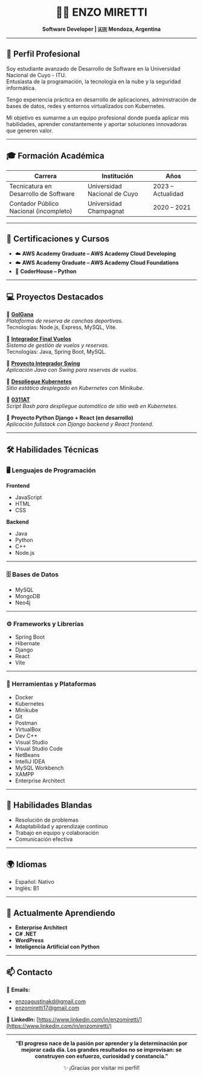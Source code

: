 <h1 align="center">👨‍💻 ENZO MIRETTI</h1>

<p align="center"><b>Software Developer | 🇦🇷 Mendoza, Argentina</b></p>

---

## 🚀 Perfil Profesional

Soy estudiante avanzado de Desarrollo de Software en la Universidad Nacional de Cuyo - ITU.  
Entusiasta de la programación, la tecnología en la nube y la seguridad informática.  

Tengo experiencia práctica en desarrollo de aplicaciones, administración de bases de datos, redes y entornos virtualizados con Kubernetes.  

Mi objetivo es sumarme a un equipo profesional donde pueda aplicar mis habilidades, aprender constantemente y aportar soluciones innovadoras que generen valor.

---

## 🎓 Formación Académica

| Carrera                                               | Institución                               | Años                  |
|-------------------------------------------------------|-------------------------------------------|-----------------------|
| Tecnicatura en Desarrollo de Software                | Universidad Nacional de Cuyo              | 2023 – Actualidad     |
| Contador Público Nacional (incompleto)               | Universidad Champagnat                    | 2020 – 2021           |

---

## 📜 Certificaciones y Cursos

- ☁️ **AWS Academy Graduate – AWS Academy Cloud Developing**
- ☁️ **AWS Academy Graduate – AWS Academy Cloud Foundations**
- 🐍 **CoderHouse – Python**

---

## 💻 Proyectos Destacados

🔹 **[GolGana](https://github.com/enzomiretti/GolGana)**  
_Plataforma de reserva de canchas deportivas._  
Tecnologías: Node.js, Express, MySQL, Vite.

🔹 **[Integrador Final Vuelos](https://github.com/enzomiretti/IntegradorFinalVuelos_MirettiEnzo)**  
_Sistema de gestión de vuelos y reservas._  
Tecnologías: Java, Spring Boot, MySQL.

🔹 **[Proyecto Integrador Swing](https://github.com/enzomiretti/ProyectoIntegradorSwing)**  
_Aplicación Java con Swing para reservas de vuelos._

🔹 **[Despliegue Kubernetes](https://github.com/enzomiretti/K8S_Cloud_Computing)**  
_Sitio estático desplegado en Kubernetes con Minikube._

🔹 **[0311AT](https://github.com/enzomiretti/0311AT)**  
_Script Bash para despliegue automático de sitio web en Kubernetes._

🔹 **Proyecto Python Django + React (en desarrollo)**  
_Aplicación fullstack con Django backend y React frontend._

---

## 🛠️ Habilidades Técnicas

### 🖥️ Lenguajes de Programación

**Frontend**
- JavaScript
- HTML
- CSS

**Backend**
- Java
- Python
- C++
- Node.js

---

### 🗄️ Bases de Datos
- MySQL
- MongoDB
- Neo4j

---

### ⚙️ Frameworks y Librerías
- Spring Boot
- Hibernate
- Django
- React
- Vite

---

### 🧰 Herramientas y Plataformas
- Docker
- Kubernetes
- Minikube
- Git
- Postman
- VirtualBox
- Dev C++
- Visual Studio
- Visual Studio Code
- NetBeans
- IntelliJ IDEA
- MySQL Workbench
- XAMPP
- Enterprise Architect

---

## 🧠 Habilidades Blandas
- Resolución de problemas
- Adaptabilidad y aprendizaje continuo
- Trabajo en equipo y colaboración
- Comunicación efectiva

---

## 🌍 Idiomas
- Español: Nativo
- Inglés: B1 

---

## 🌱 Actualmente Aprendiendo
- **Enterprise Architect**
- **C# .NET**
- **WordPress**
- **Inteligencia Artificial con Python**

---

## 📫 Contacto

📧 **Emails:**
- enzoagustinakd@gmail.com
- enzomiretti17@gmail.com

💼 **LinkedIn:**
[https://www.linkedin.com/in/enzomiretti/](https://www.linkedin.com/in/enzomiretti/)

---
<p align="center">
  <b>“El progreso nace de la pasión por aprender y la determinación por mejorar cada día. Los grandes resultados no se improvisan: se construyen con esfuerzo, curiosidad y constancia.”</b>
</p>

<p align="center">✨ ¡Gracias por visitar mi perfil!</p>
